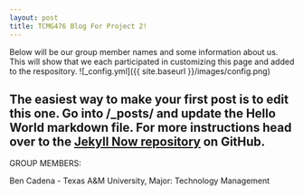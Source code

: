 ```yaml
---
layout: post
title: TCMG476 Blog For Project 2!
---
```


Below will be our group member names and some information about us. This will show that we each participated in customizing this page and added to the respository. 
![_config.yml]({{ site.baseurl }}/images/config.png)

The easiest way to make your first post is to edit this one. Go into /_posts/ and update the Hello World markdown file. For more instructions head over to the [Jekyll Now repository](https://github.com/barryclark/jekyll-now) on GitHub.
---
GROUP MEMBERS:

Ben Cadena - Texas A&M University, Major: Technology Management 
